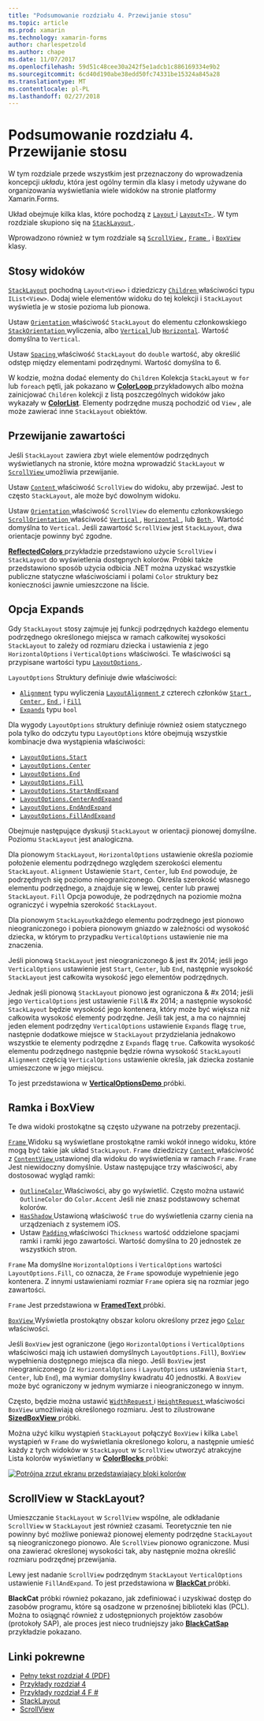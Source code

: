 ```yaml
---
title: "Podsumowanie rozdziału 4. Przewijanie stosu"
ms.topic: article
ms.prod: xamarin
ms.technology: xamarin-forms
author: charlespetzold
ms.author: chape
ms.date: 11/07/2017
ms.openlocfilehash: 59d51c48cee30a242f5e1adcb1c886169334e9b2
ms.sourcegitcommit: 6cd40d190abe38edd50fc74331be15324a845a28
ms.translationtype: MT
ms.contentlocale: pl-PL
ms.lasthandoff: 02/27/2018
---
```

# <a name="summary-of-chapter-4-scrolling-the-stack"></a>Podsumowanie rozdziału 4. Przewijanie stosu

W tym rozdziale przede wszystkim jest przeznaczony do wprowadzenia koncepcji *układu*, która jest ogólny termin dla klasy i metody używane do organizowania wyświetlania wiele widoków na stronie platformy Xamarin.Forms.

Układ obejmuje kilka klas, które pochodzą z [ `Layout` ](https://developer.xamarin.com/api/type/Xamarin.Forms.Layout/) i [ `Layout<T>` ](https://developer.xamarin.com/api/type/Xamarin.Forms.Layout%3CT%3E/). W tym rozdziale skupiono się na [ `StackLayout` ](https://developer.xamarin.com/api/type/Xamarin.Forms.StackLayout/).

Wprowadzono również w tym rozdziale są [ `ScrollView` ](https://developer.xamarin.com/api/type/Xamarin.Forms.ScrollView/), [ `Frame` ](https://developer.xamarin.com/api/type/Xamarin.Forms.Frame/), i [ `BoxView` ](https://developer.xamarin.com/api/type/Xamarin.Forms.BoxView/) klasy.

## <a name="stacks-of-views"></a>Stosy widoków

[`StackLayout`](https://developer.xamarin.com/api/type/Xamarin.Forms.StackLayout/) pochodną `Layout<View>` i dziedziczy [ `Children` ](https://developer.xamarin.com/api/type/Xamarin.Forms.Layout%3CT%3E/) właściwości typu `IList<View>`. Dodaj wiele elementów widoku do tej kolekcji i `StackLayout` wyświetla je w stosie pozioma lub pionowa.

Ustaw [ `Orientation` ](https://developer.xamarin.com/api/property/Xamarin.Forms.StackLayout.Orientation/) właściwość `StackLayout` do elementu członkowskiego [ `StackOrientation` ](https://developer.xamarin.com/api/type/Xamarin.Forms.StackOrientation/) wyliczenia, albo [ `Vertical` ](https://developer.xamarin.com/api/field/Xamarin.Forms.StackOrientation.Vertical/) lub [ `Horizontal`](https://developer.xamarin.com/api/field/Xamarin.Forms.StackOrientation.Horizontal/). Wartość domyślna to `Vertical`.

Ustaw [ `Spacing` ](https://developer.xamarin.com/api/property/Xamarin.Forms.StackLayout.Spacing/) właściwość `StackLayout` do `double` wartość, aby określić odstęp między elementami podrzędnymi. Wartość domyślna to 6.

W kodzie, można dodać elementy do `Children` Kolekcja `StackLayout` w `for` lub `foreach` pętli, jak pokazano w [ **ColorLoop** ](https://github.com/xamarin/xamarin-forms-book-samples/tree/master/Chapter04/ColorLoop) przykładowych albo można zainicjować `Children` kolekcji z listą poszczególnych widoków jako wykazały w [ **ColorList**](https://github.com/xamarin/xamarin-forms-book-samples/tree/master/Chapter04/ColorList). Elementy podrzędne muszą pochodzić od `View` , ale może zawierać inne `StackLayout` obiektów.

## <a name="scrolling-content"></a>Przewijanie zawartości

Jeśli `StackLayout` zawiera zbyt wiele elementów podrzędnych wyświetlanych na stronie, które można wprowadzić `StackLayout` w [ `ScrollView` ](https://developer.xamarin.com/api/type/Xamarin.Forms.ScrollView/) umożliwia przewijanie.

Ustaw [ `Content` ](https://developer.xamarin.com/api/property/Xamarin.Forms.ScrollView.Content/) właściwość `ScrollView` do widoku, aby przewijać. Jest to często `StackLayout`, ale może być dowolnym widoku.

Ustaw [ `Orientation` ](https://developer.xamarin.com/api/property/Xamarin.Forms.ScrollView.Orientation/) właściwość `ScrollView` do elementu członkowskiego [ `ScrollOrientation` ](https://developer.xamarin.com/api/type/Xamarin.Forms.ScrollOrientation/) właściwość [ `Vertical` ](https://developer.xamarin.com/api/field/Xamarin.Forms.ScrollOrientation.Vertical/), [ `Horizontal` ](https://developer.xamarin.com/api/field/Xamarin.Forms.ScrollOrientation.Horizontal/), lub [ `Both` ](https://developer.xamarin.com/api/field/Xamarin.Forms.ScrollOrientation.Both/). Wartość domyślna to `Vertical`. Jeśli zawartość `ScrollView` jest `StackLayout`, dwa orientacje powinny być zgodne.

[ **ReflectedColors** ](https://github.com/xamarin/xamarin-forms-book-samples/tree/master/Chapter04/ReflectedColors) przykładzie przedstawiono użycie `ScrollView` i `StackLayout` do wyświetlenia dostępnych kolorów. Próbki także przedstawiono sposób użycia odbicia .NET można uzyskać wszystkie publiczne statyczne właściwościami i polami `Color` struktury bez konieczności jawnie umieszczone na liście.

## <a name="the-expands-option"></a>Opcja Expands

Gdy `StackLayout` stosy zajmuje jej funkcji podrzędnych każdego elementu podrzędnego określonego miejsca w ramach całkowitej wysokości `StackLayout` to zależy od rozmiaru dziecka i ustawienia z jego `HorizontalOptions` i `VerticalOptions` właściwości. Te właściwości są przypisane wartości typu [ `LayoutOptions` ](http://developer.xamstage.com/api/type/Xamarin.Forms.LayoutOptions/).

`LayoutOptions` Struktury definiuje dwie właściwości:

- [`Alignment`](https://developer.xamarin.com/api/property/Xamarin.Forms.LayoutOptions.Alignment/) typu wyliczenia [ `LayoutAlignment` ](https://developer.xamarin.com/api/type/Xamarin.Forms.LayoutAlignment/) z czterech członków [ `Start` ](https://developer.xamarin.com/api/field/Xamarin.Forms.LayoutAlignment.Start/), [ `Center` ](https://developer.xamarin.com/api/field/Xamarin.Forms.LayoutAlignment.Center/), [ `End` ](https://developer.xamarin.com/api/field/Xamarin.Forms.LayoutAlignment.End/), i [`Fill`](https://developer.xamarin.com/api/field/Xamarin.Forms.LayoutAlignment.Fill/)
- [`Expands`](https://developer.xamarin.com/api/property/Xamarin.Forms.LayoutOptions.Expands/) typu `bool`

Dla wygody `LayoutOptions` struktury definiuje również osiem statycznego pola tylko do odczytu typu `LayoutOptions` które obejmują wszystkie kombinacje dwa wystąpienia właściwości:

- [`LayoutOptions.Start`](https://developer.xamarin.com/api/field/Xamarin.Forms.LayoutOptions.Start/)
- [`LayoutOptions.Center`](https://developer.xamarin.com/api/field/Xamarin.Forms.LayoutOptions.Center/)
- [`LayoutOptions.End`](https://developer.xamarin.com/api/field/Xamarin.Forms.LayoutOptions.End/)
- [`LayoutOptions.Fill`](https://developer.xamarin.com/api/field/Xamarin.Forms.LayoutOptions.Fill/)
- [`LayoutOptions.StartAndExpand`](https://developer.xamarin.com/api/field/Xamarin.Forms.LayoutOptions.StartAndExpand/)
- [`LayoutOptions.CenterAndExpand`](https://developer.xamarin.com/api/field/Xamarin.Forms.LayoutOptions.CenterAndExpand/)
- [`LayoutOptions.EndAndExpand`](https://developer.xamarin.com/api/field/Xamarin.Forms.LayoutOptions.EndAndExpand/)
- [`LayoutOptions.FillAndExpand`](https://developer.xamarin.com/api/field/Xamarin.Forms.LayoutOptions.FillAndExpand/)

Obejmuje następujące dyskusji `StackLayout` w orientacji pionowej domyślne. Poziomu `StackLayout` jest analogiczna.

Dla pionowym `StackLayout`, `HorizontalOptions` ustawienie określa poziomie położenie elementu podrzędnego względem szerokości elementu `StackLayout`. `Alignment` Ustawienie `Start`, `Center`, lub `End` powoduje, że podrzędnych się poziomo nieograniczonego. Określa szerokość własnego elementu podrzędnego, a znajduje się w lewej, center lub prawej `StackLayout`. `Fill` Opcja powoduje, że podrzędnych na poziomie można ograniczyć i wypełnia szerokość `StackLayout`.

Dla pionowym `StackLayout`każdego elementu podrzędnego jest pionowo nieograniczonego i pobiera pionowym gniazdo w zależności od wysokość dziecka, w którym to przypadku `VerticalOptions` ustawienie nie ma znaczenia.

Jeśli pionową `StackLayout` jest nieograniczonego & jest #x 2014; jeśli jego `VerticalOptions` ustawienie jest `Start`, `Center`, lub `End`, następnie wysokość `StackLayout` jest całkowita wysokość jego elementów podrzędnych.

Jednak jeśli pionową `StackLayout` pionowo jest ograniczona & #x 2014; jeśli jego `VerticalOptions` jest ustawienie `Fill`& #x 2014; a następnie wysokość `StackLayout` będzie wysokość jego kontenera, który może być większa niż całkowita wysokość elementy podrzędne. Jeśli tak jest, a ma co najmniej jeden element podrzędny `VerticalOptions` ustawienie `Expands` flagę `true`, następnie dodatkowe miejsce w `StackLayout` przydzielania jednakowo wszystkie te elementy podrzędne z `Expands` flagę `true`. Całkowita wysokość elementu podrzędnego następnie będzie równa wysokość `StackLayout`i `Alignment` częścią `VerticalOptions` ustawienie określa, jak dziecka zostanie umieszczone w jego miejscu.

To jest przedstawiona w [ **VerticalOptionsDemo** ](https://github.com/xamarin/xamarin-forms-book-samples/tree/master/Chapter04/VerticalOptionsDemo) próbki.

## <a name="frame-and-boxview"></a>Ramka i BoxView

Te dwa widoki prostokątne są często używane na potrzeby prezentacji.

[ `Frame` ](https://developer.xamarin.com/api/type/Xamarin.Forms.Frame/) Widoku są wyświetlane prostokątne ramki wokół innego widoku, które mogą być takie jak układ `StackLayout`. `Frame` dziedziczy [ `Content` ](https://developer.xamarin.com/api/property/Xamarin.Forms.ContentView.Content/) właściwość z [ `ContentView` ](https://developer.xamarin.com/api/type/Xamarin.Forms.ContentView/) ustawionej dla widoku do wyświetlenia w ramach `Frame`. `Frame` Jest niewidoczny domyślnie. Ustaw następujące trzy właściwości, aby dostosować wygląd ramki:

- [ `OutlineColor` ](https://developer.xamarin.com/api/property/Xamarin.Forms.Frame.OutlineColor/) Właściwości, aby go wyświetlić. Często można ustawić `OutlineColor` do `Color.Accent` Jeśli nie znasz podstawowy schemat kolorów.
- [ `HasShadow` ](https://developer.xamarin.com/api/property/Xamarin.Forms.Frame.HasShadow/) Ustawioną właściwość `true` do wyświetlenia czarny cienia na urządzeniach z systemem iOS.
- Ustaw [ `Padding` ](https://developer.xamarin.com/api/property/Xamarin.Forms.Layout.Padding/) właściwości `Thickness` wartość oddzielone spacjami ramki i ramki jego zawartości. Wartość domyślna to 20 jednostek ze wszystkich stron.

`Frame` Ma domyślne `HorizontalOptions` i `VerticalOptions` wartości `LayoutOptions.Fill`, co oznacza, że `Frame` spowoduje wypełnienie jego kontenera. Z innymi ustawieniami rozmiar `Frame` opiera się na rozmiar jego zawartości.

`Frame` Jest przedstawiona w [ **FramedText** ](https://github.com/xamarin/xamarin-forms-book-samples/tree/master/Chapter04/FramedText) próbki.

[ `BoxView` ](https://developer.xamarin.com/api/type/Xamarin.Forms.BoxView/) Wyświetla prostokątny obszar koloru określony przez jego [ `Color` ](https://developer.xamarin.com/api/property/Xamarin.Forms.BoxView.Color/) właściwości.

Jeśli `BoxView` jest ograniczone (jego `HorizontalOptions` i `VerticalOptions` właściwości mają ich ustawień domyślnych `LayoutOptions.Fill`), `BoxView` wypełnienia dostępnego miejsca dla niego. Jeśli `BoxView` jest nieograniczonego (z `HorizontalOptions` i `LayoutOptions` ustawienia `Start`, `Center`, lub `End`), ma wymiar domyślny kwadratu 40 jednostki. A `BoxView` może być ograniczony w jednym wymiarze i nieograniczonego w innym.

Często, będzie można ustawić [ `WidthRequest` ](https://developer.xamarin.com/api/property/Xamarin.Forms.VisualElement.WidthRequest/) i [ `HeightRequest` ](https://developer.xamarin.com/api/property/Xamarin.Forms.VisualElement.HeightRequest/) właściwości `BoxView` umożliwiają określonego rozmiaru. Jest to zilustrowane [ **SizedBoxView** ](https://github.com/xamarin/xamarin-forms-book-samples/tree/master/Chapter04/SizedBoxView) próbki.

Można użyć kilku wystąpień `StackLayout` połączyć `BoxView` i kilka `Label` wystąpień w `Frame` do wyświetlania określonego koloru, a następnie umieść każdy z tych widoków w `StackLayout` w `ScrollView` utworzyć atrakcyjne Lista kolorów wyświetlany w [ **ColorBlocks** ](https://github.com/xamarin/xamarin-forms-book-samples/tree/master/Chapter04/ColorBlocks) próbki:

[![Potrójna zrzut ekranu przedstawiający bloki kolorów](images/ch04fg11-small.png "listy kolory")](images/ch04fg11-large.png "listy kolorów")

## <a name="a-scrollview-in-a-stacklayout"></a>ScrollView w StackLayout?

Umieszczanie `StackLayout` w `ScrollView` wspólne, ale odkładanie `ScrollView` w `StackLayout` jest również czasami. Teoretycznie ten nie powinny być możliwe ponieważ pionowej elementy podrzędne `StackLayout` są nieograniczonego pionowo. Ale `ScrollView` pionowo ograniczone. Musi ona zawierać określonej wysokości tak, aby następnie można określić rozmiaru podrzędnej przewijania.

Lewy jest nadanie `ScrollView` podrzędnym `StackLayout` `VerticalOptions` ustawienie `FillAndExpand`. To jest przedstawiona w [ **BlackCat** ](https://github.com/xamarin/xamarin-forms-book-samples/tree/master/Chapter04/BlackCat) próbki.

**BlackCat** próbki również pokazano, jak zdefiniować i uzyskiwać dostęp do zasobów programu, które są osadzone w przenośnej biblioteki klas (PCL). Można to osiągnąć również z udostępnionych projektów zasobów (protokoły SAP), ale proces jest nieco trudniejszy jako [ **BlackCatSap** ](https://github.com/xamarin/xamarin-forms-book-samples/tree/master/Chapter04/BlackCatSap) przykładzie pokazano.



## <a name="related-links"></a>Linki pokrewne

- [Pełny tekst rozdział 4 (PDF)](https://download.xamarin.com/developer/xamarin-forms-book/XamarinFormsBook-Ch04-Apr2016.pdf)
- [Przykłady rozdział 4](https://github.com/xamarin/xamarin-forms-book-samples/tree/master/Chapter04)
- [Przykłady rozdział 4 F #](https://github.com/xamarin/xamarin-forms-book-samples/tree/master/Chapter04/FS)
- [StackLayout](~/xamarin-forms/user-interface/layouts/stack-layout.md)
- [ScrollView](~/xamarin-forms/user-interface/layouts/scroll-view.md)
